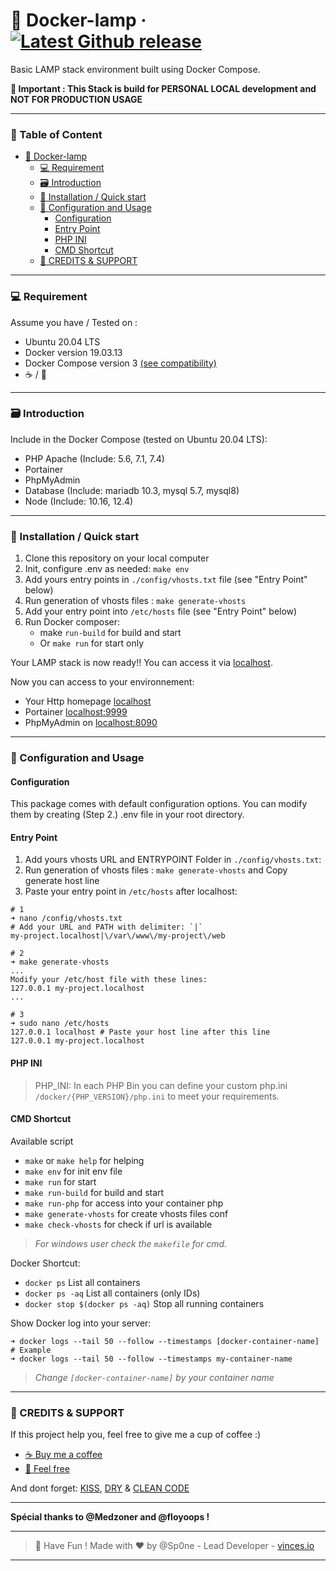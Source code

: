 # 🐳 Docker-lamp &middot; [![Latest Github release](https://img.shields.io/github/release/Sp0ne/docker-lamp.svg)](https://github.com/Sp0ne/docker-lamp/releases/latest)

Basic LAMP stack environment built using Docker Compose.

**🚨 Important : This Stack is build for PERSONAL LOCAL development and NOT FOR PRODUCTION USAGE**

---

### 📌 Table of Content

- [🐳 Docker-lamp](#-docker-lamp--)
    + [💻 Requirement](#-requirement)
    + [🗃 Introduction](#-introduction)
    + [💾 Installation / Quick start](#-installation--quick-start)
    + [💫 Configuration and Usage](#-configuration-and-usage)
      - [Configuration](#configuration)
      - [Entry Point](#entry-point)
      - [PHP INI](#php-ini)
      - [CMD Shortcut](#cmd-shortcut)
    + [🍭 CREDITS & SUPPORT](#-credits--support)

---

### 💻 Requirement

Assume you have / Tested on :  

* Ubuntu 20.04 LTS
* Docker version 19.03.13
* Docker Compose version 3 [(see compatibility)](https://docs.docker.com/compose/compose-file/compose-versioning/)
* ☕ / 🍵

---

### 🗃 Introduction

Include in the Docker Compose (tested on Ubuntu 20.04 LTS):  

* PHP Apache (Include: 5.6, 7.1, 7.4)
* Portainer 
* PhpMyAdmin 
* Database (Include: mariadb 10.3, mysql 5.7, mysql8)
* Node (Include: 10.16, 12.4)

---

### 💾 Installation / Quick start

1. Clone this repository on your local computer
2. Init, configure .env as needed: `make env` 
3. Add yours entry points in `./config/vhosts.txt` file (see "Entry Point" below)
4. Run generation of vhosts files : `make generate-vhosts`
5. Add your entry point into `/etc/hosts` file (see "Entry Point" below)
6. Run Docker composer: 
    - make `run-build` for build and start
    - Or `make run` for start only

Your LAMP stack is now ready!! You can access it via [localhost](http://localhost).

Now you can access to your environnement:
* Your Http homepage [localhost](http://localhost)
* Portainer [localhost:9999](http://localhost:9999)
* PhpMyAdmin on [localhost:8090](http://localhost:8090)


---

### 💫 Configuration and Usage 


#### Configuration

This package comes with default configuration options. 
You can modify them by creating (Step 2.) .env file in your root directory. 

#### Entry Point

1. Add yours vhosts URL and ENTRYPOINT Folder in `./config/vhosts.txt`:
2. Run generation of vhosts files : `make generate-vhosts` and Copy generate host line
3. Paste your entry point in `/etc/hosts` after localhost:
```shell
# 1
➜ nano /config/vhosts.txt
# Add your URL and PATH with delimiter: `|` 
my-project.localhost|\/var\/www\/my-project\/web

# 2
➜ make generate-vhosts
...
Modify your /etc/host file with these lines:
127.0.0.1 my-project.localhost
...

# 3
➜ sudo nano /etc/hosts
127.0.0.1 localhost # Paste your host line after this line
127.0.0.1 my-project.localhost
```

#### PHP INI

> PHP_INI: In each PHP Bin  you can define your custom php.ini `/docker/{PHP_VERSION}/php.ini` to meet your requirements.


#### CMD Shortcut

Available script

- `make` or `make help` for helping
- `make env` for init env file
- `make run` for start
- `make run-build` for build and start
- `make run-php` for access into your container php 
- `make generate-vhosts` for create vhosts files conf 
- `make check-vhosts` for check if url is available

> _For windows user check the `makefile` for cmd._

Docker Shortcut:

- `docker ps` List all containers
- `docker ps -aq` List all containers (only IDs)
- `docker stop $(docker ps -aq)` Stop all running containers

Show Docker log into your server:

```shell
➜ docker logs --tail 50 --follow --timestamps [docker-container-name]
# Example
➜ docker logs --tail 50 --follow --timestamps my-container-name
```

> _Change `[docker-container-name]` by your container name_

---

### 🍭 CREDITS & SUPPORT

If this project help you, feel free to give me a cup of coffee :)

- [☕ Buy me a coffee](https://www.buymeacoffee.com/vincesio)
- [🎁 Feel free](https://www.paypal.me/vincesio/5)

And dont forget: [KISS](https://en.wikipedia.org/wiki/KISS_principle), 
[DRY](https://en.wikipedia.org/wiki/Don%27t_repeat_yourself) & 
[CLEAN CODE](https://odan.github.io/2019/12/06/php-best-practice-2019.html)

---

**Spécial thanks to @Medzoner and @floyoops !**

---

> 🍻 Have Fun !
> Made with ❤ by @Sp0ne - Lead Developer - [vinces.io](https://vinces.io)

---
